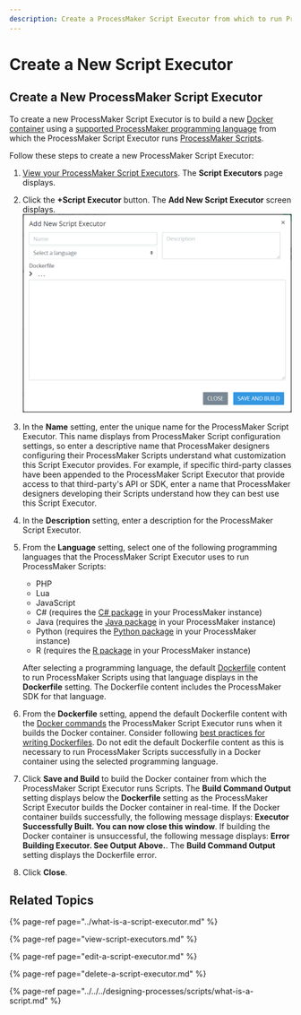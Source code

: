 ```yaml
---
description: Create a ProcessMaker Script Executor from which to run ProcessMaker Scripts.
---
```


# Create a New Script Executor

## Create a New ProcessMaker Script Executor

To create a new ProcessMaker Script Executor is to build a new [Docker container](https://www.docker.com/resources/what-container) using a [supported ProcessMaker programming language](../what-is-a-script-executor.md#supported-programming-languages) from which the ProcessMaker Script Executor runs [ProcessMaker Scripts](../../../designing-processes/scripts/what-is-a-script.md).

Follow these steps to create a new ProcessMaker Script Executor:

1. [View your ProcessMaker Script Executors](view-script-executors.md#view-all-processmaker-script-executors). The **Script Executors** page displays.
2. Click the **+Script Executor** button. The **Add New Script Executor**
    screen displays. ![](../../../.gitbook/assets/add-a-new-script-executor-screen-admin.png) 
3. In the **Name** setting, enter the unique name for the ProcessMaker Script Executor. This name displays from ProcessMaker Script configuration settings, so enter a descriptive name that ProcessMaker designers configuring their ProcessMaker Scripts understand what customization this Script Executor provides. For example, if specific third-party classes have been appended to the ProcessMaker Script Executor that provide access to that third-party's API or SDK, enter a name that ProcessMaker designers developing their Scripts understand how they can best use this Script Executor.
4. In the **Description** setting, enter a description for the ProcessMaker Script Executor.
5. From the **Language** setting, select one of the following programming languages that the ProcessMaker Script Executor uses to run ProcessMaker Scripts:

   * PHP
   * Lua
   * JavaScript
   * C\# \(requires the [C\# package](../../../package-development-distribution/package-a-connector/c-package.md) in your ProcessMaker instance\)
   * Java \(requires the [Java package](../../../package-development-distribution/package-a-connector/java-package.md) in your ProcessMaker instance\)
   * Python \(requires the [Python package](../../../package-development-distribution/package-a-connector/python-package.md) in your ProcessMaker instance\)
   * R \(requires the [R package](../../../package-development-distribution/package-a-connector/r-package.md) in your ProcessMaker instance\)

   After selecting a programming language, the default [Dockerfile](https://docs.docker.com/engine/reference/builder/#:~:text=A%20Dockerfile%20is%20a%20text,can%20use%20in%20a%20Dockerfile%20.) content to run ProcessMaker Scripts using that language displays in the **Dockerfile** setting. The Dockerfile content includes the ProcessMaker SDK for that language.

6. From the **Dockerfile** setting, append the default Dockerfile content with the [Docker commands](https://docs.docker.com/engine/reference/commandline/docker/) the ProcessMaker Script Executor runs when it builds the Docker container. Consider following [best practices for writing Dockerfiles](https://docs.docker.com/develop/develop-images/dockerfile_best-practices/). Do not edit the default Dockerfile content as this is necessary to run ProcessMaker Scripts successfully in a Docker container using the selected programming language.
7. Click **Save and Build** to build the Docker container from which the ProcessMaker Script Executor runs Scripts. The **Build Command Output** setting displays below the **Dockerfile** setting as the ProcessMaker Script Executor builds the Docker container in real-time. If the Docker container builds successfully, the following message displays: **Executor Successfully Built. You can now close this window**. If building the Docker container is unsuccessful, the following message displays: **Error Building Executor. See Output Above.**. The **Build Command Output** setting displays the Dockerfile error.
8. Click **Close**.

## Related Topics

{% page-ref page="../what-is-a-script-executor.md" %}

{% page-ref page="view-script-executors.md" %}

{% page-ref page="edit-a-script-executor.md" %}

{% page-ref page="delete-a-script-executor.md" %}

{% page-ref page="../../../designing-processes/scripts/what-is-a-script.md" %}

